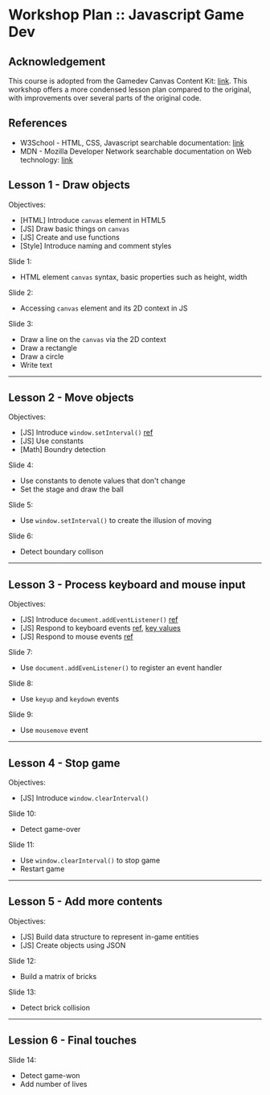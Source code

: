 # Workshop Plan :: Javascript Game Dev 

## Acknowledgement
This course is adopted from the Gamedev Canvas Content Kit: [link](http://end3r.github.io/Gamedev-Canvas-Content-Kit/). This workshop offers a more condensed lesson plan compared to the original, with improvements over several parts of the original code.

## References
- W3School - HTML, CSS, Javascript searchable documentation: [link](https://www.w3schools.com/)
- MDN - Mozilla Developer Network searchable documentation on Web technology: [link](https://developer.mozilla.org/en-US/docs/Web)

## Lesson 1 - Draw objects
Objectives:
- [HTML]  Introduce `canvas` element in HTML5
- [JS]    Draw basic things on `canvas`
- [JS]    Create and use functions
- [Style] Introduce naming and comment styles

Slide 1:
- HTML element `canvas` syntax, basic properties such as height, width

Slide 2:
- Accessing `canvas` element and its 2D context in JS

Slide 3:
- Draw a line on the `canvas` via the 2D context
- Draw a rectangle 
- Draw a circle 
- Write text

---

## Lesson 2 - Move objects
Objectives:
- [JS]   Introduce `window.setInterval()` [ref](https://www.w3schools.com/jsref/met_win_setinterval.asp)
- [JS]   Use constants
- [Math] Boundry detection

Slide 4:
- Use constants to denote values that don't change
- Set the stage and draw the ball

Slide 5:
- Use `window.setInterval()` to create the illusion of moving

Slide 6:
- Detect boundary collison

---

## Lesson 3 - Process keyboard and mouse input

Objectives:
- [JS] Introduce `document.addEventListener()` [ref](https://www.w3schools.com/jsref/met_document_addeventlistener.asp)
- [JS] Respond to keyboard events [ref](https://developer.mozilla.org/en-US/docs/Web/API/KeyboardEvent/key/Key_Values), [key values](https://developer.mozilla.org/en-US/docs/Web/API/KeyboardEvent)
- [JS] Respond to mouse events [ref](https://developer.mozilla.org/en-US/docs/Web/Events/mousemove)

Slide 7:
- Use `document.addEvenListener()` to register an event handler

Slide 8:
- Use `keyup` and `keydown` events

Slide 9:
- Use `mousemove` event

---

## Lesson 4 - Stop game

Objectives:
- [JS] Introduce `window.clearInterval()`

Slide 10:
- Detect game-over

Slide 11:
- Use `window.clearInterval()` to stop game
- Restart game

---

## Lesson 5 - Add more contents

Objectives:
- [JS] Build data structure to represent in-game entities
- [JS] Create objects using JSON

Slide 12:
- Build a matrix of bricks

Slide 13:
- Detect brick collision

---

## Lession 6 - Final touches

Slide 14:
- Detect game-won
- Add number of lives
